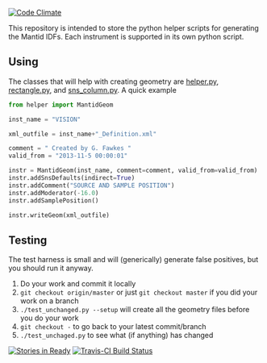 [![Code Climate](https://codeclimate.com/github/mantidproject/mantidgeometry/badges/gpa.svg)](https://codeclimate.com/github/mantidproject/mantidgeometry)


This repository is intended to store the python helper scripts for
generating the Mantid IDFs. Each instrument is supported in its own
python script.

Using
-----
The classes that will help with creating geometry are [helper.py](helper.py), [rectangle.py](rectangle.py), and [sns_column.py](sns_column.py). A quick example

```python
from helper import MantidGeom

inst_name = "VISION"

xml_outfile = inst_name+"_Definition.xml"

comment = " Created by G. Fawkes "
valid_from = "2013-11-5 00:00:01"

instr = MantidGeom(inst_name, comment=comment, valid_from=valid_from)
instr.addSnsDefaults(indirect=True)
instr.addComment("SOURCE AND SAMPLE POSITION")
instr.addModerator(-16.0)
instr.addSamplePosition()

instr.writeGeom(xml_outfile)
```

Testing
-------
The test harness is small and will (generically) generate false positives, but you should run it anyway.

1. Do your work and commit it locally
2. `git checkout origin/master` or just `git checkout master` if you did your work on a branch
3. `./test_unchanged.py --setup` will create all the geometry files before you do your work
4. `git checkout -` to go back to your latest commit/branch
5. `./test_unchaged.py` to see what (if anything) has changed

[![Stories in Ready](https://badge.waffle.io/mantidproject/mantidgeometry.png?label=ready)](https://waffle.io/mantidproject/mantidgeometry)
[![Travis-CI Build Status](https://travis-ci.org/mantidproject/mantidgeometry.svg)](https://travis-ci.org/mantidproject/mantidgeometry)
